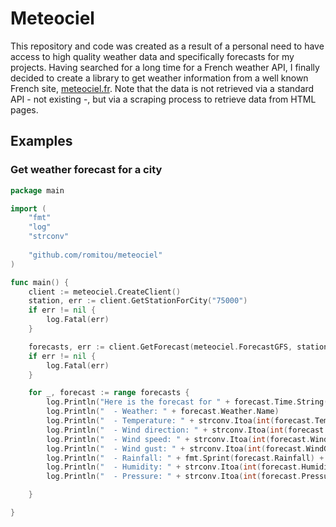 # Meteociel

This repository and code was created as a result of a personal need to have access to high quality weather data and specifically forecasts for my projects. Having searched for a long time for a French weather API, I finally decided to create a library to get weather information from a well known French site, [meteociel.fr](https://www.meteociel.fr/). Note that the data is not retrieved via a standard API - not existing -, but via a scraping process to retrieve data from HTML pages.

## Examples

### Get weather forecast for a city

```go
package main

import (
	"fmt"
	"log"
	"strconv"
	
	"github.com/romitou/meteociel"
)

func main() {
	client := meteociel.CreateClient()
	station, err := client.GetStationForCity("75000")
	if err != nil {
		log.Fatal(err)
	}

	forecasts, err := client.GetForecast(meteociel.ForecastGFS, station)
	if err != nil {
		log.Fatal(err)
	}

	for _, forecast := range forecasts {
		log.Println("Here is the forecast for " + forecast.Time.String() + ":")
		log.Println("  - Weather: " + forecast.Weather.Name)
		log.Println("  - Temperature: " + strconv.Itoa(int(forecast.Temperature)) + "°C")
		log.Println("  - Wind direction: " + strconv.Itoa(int(forecast.WindDirection)) + "°")
		log.Println("  - Wind speed: " + strconv.Itoa(int(forecast.WindSpeed)) + " km/h")
		log.Println("  - Wind gust: " + strconv.Itoa(int(forecast.WindGust)) + " km/h")
		log.Println("  - Rainfall: " + fmt.Sprint(forecast.Rainfall) + " mm")
		log.Println("  - Humidity: " + strconv.Itoa(int(forecast.Humidity)) + "%")
		log.Println("  - Pressure: " + strconv.Itoa(int(forecast.Pressure)) + " hPa")

	}

}
```